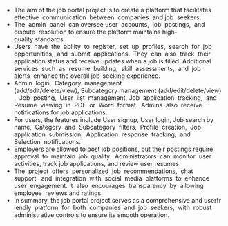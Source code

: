 - The aim of the job portal project is to create a platform that facilitates  effective  communication  between  companies  and job  seekers.
- The  admin  panel  can oversee user  accounts,  job  postings,  and  dispute  resolution to ensure the platform maintains high-quality standards. 
- Users  have  the  ability  to  register,  set  up  profiles,  search  for  job  opportunities,  and  submit  applications.  They  can  also  track  their  application status and receive updates when a job is filled. Additional  services  such  as  resume  building,  skill  assessments,  and  job  alerts  enhance the overall job-seeking experience. 
- Admin  login,  Category  management  (add/edit/delete/view), Subcategory management (add/edit/delete/view),  Job  posting,  User  list  management, Job  application  tracking,  and  Resume  viewing  in  PDF  or  Word  format.  Admins  also  receive  notifications for job applications. 
- For users, the features include User signup, User login, Job search by  name,  Category  and  Subcategory  filters,  Profile  creation,  Job  application  submission,  Application  response  tracking,  and  Selection  notifications. 
- Employers are allowed to post job positions, but their postings require  approval  to  maintain  job  quality.  Administrators  can  monitor  user  activities, track job applications, and review user resumes. 
- The  project  offers  personalized  job  recommendations,  chat  support,  and  integration  with  social  media  platforms  to  enhance  user  engagement. It  also  encourages  transparency  by  allowing  employee  reviews and ratings.
- In summary, the job portal project serves as a comprehensive and userfriendly  platform  for  both  companies  and  job  seekers,  with  robust  administrative controls to ensure its smooth operation.
